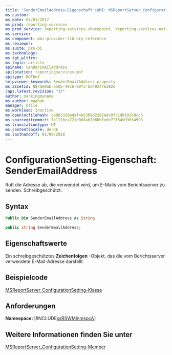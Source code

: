 ```yaml
---
title: 'SenderEmailAddress-Eigenschaft (WMI: MSReportServer_ConfigurationSetting) | Microsoft-Dokumentation'
ms.custom: 
ms.date: 03/01/2017
ms.prod: reporting-services
ms.prod_service: reporting-services-sharepoint, reporting-services-native
ms.service: 
ms.component: wmi-provider-library-reference
ms.reviewer: 
ms.suite: pro-bi
ms.technology: 
ms.tgt_pltfrm: 
ms.topic: article
apiname: SenderEmailAddress
apilocation: reportingservices.mof
apitype: MOFDef
helpviewer_keywords: SenderEmailAddress property
ms.assetid: 087de0ab-6505-48c6-80f3-bd493f76282d
caps.latest.revision: "17"
author: markingmyname
ms.author: maghan
manager: kfile
ms.workload: Inactive
ms.openlocfilehash: cb883328edaf4a53b8d2281e8c9fc1d8102bdcc5
ms.sourcegitcommit: 7e117bca721d008ab106bbfede72f649d3634993
ms.translationtype: HT
ms.contentlocale: de-DE
ms.lasthandoff: 01/09/2018
---
```

# <a name="configurationsetting-property---senderemailaddress"></a>ConfigurationSetting-Eigenschaft: SenderEmailAddress
  Ruft die Adresse ab, die verwendet wird, um E-Mails vom Berichtsserver zu senden. Schreibgeschützt.  
  
## <a name="syntax"></a>Syntax  
  
```vb  
Public Dim SenderEmailAddress As String  
```  
  
```csharp  
public string SenderEmailAddress;  
```  
  
## <a name="property-values"></a>Eigenschaftswerte  
 Ein schreibgeschütztes **Zeichenfolgen** -Objekt, das die vom Berichtsserver verwendete E-Mail-Adresse darstellt  
  
## <a name="example-code"></a>Beispielcode  
 [MSReportServer_ConfigurationSetting-Klasse](../../reporting-services/wmi-provider-library-reference/msreportserver-configurationsetting-class.md)  
  
## <a name="requirements"></a>Anforderungen  
 **Namespace:** [!INCLUDE[ssRSWMInmspcA](../../includes/ssrswminmspca-md.md)]  
  
## <a name="see-also"></a>Weitere Informationen finden Sie unter  
 [MSReportServer_ConfigurationSetting-Member](../../reporting-services/wmi-provider-library-reference/msreportserver-configurationsetting-members.md)  
  
  
